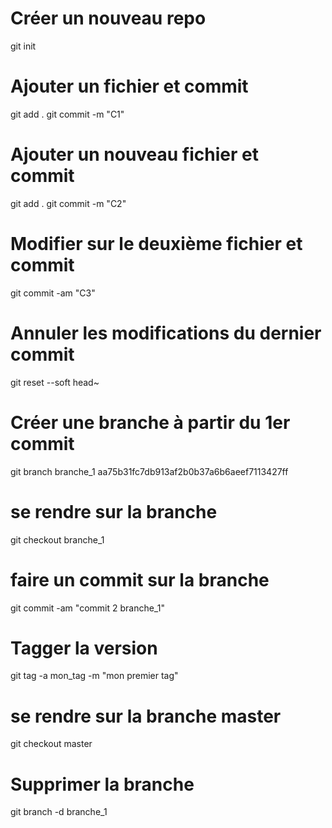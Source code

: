 # Créer un nouveau repo
git init

# Ajouter un fichier et commit
git add .
git commit -m "C1"

# Ajouter un nouveau fichier et commit
git add .
git commit -m "C2"

# Modifier sur le deuxième fichier et commit
git commit -am "C3"

# Annuler les modifications du dernier commit
git reset --soft head~

# Créer une branche à partir du 1er commit
git branch branche_1 aa75b31fc7db913af2b0b37a6b6aeef7113427ff

# se rendre sur la branche
git checkout branche_1

# faire un commit sur la branche
git commit -am "commit 2 branche_1"

# Tagger la version
git tag -a mon_tag -m "mon premier tag"

# se rendre sur la branche master
git checkout master

# Supprimer la branche
git branch -d branche_1